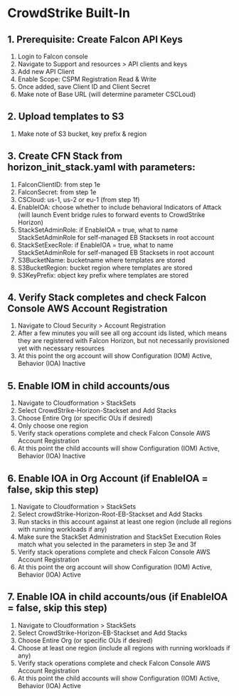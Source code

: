 # CrowdStrike Built-In

## 1. Prerequisite: Create Falcon API Keys
1. Login to Falcon console
2. Navigate to Support and resources > API clients and keys
3. Add new API Client
4. Enable Scope: CSPM Registration Read & Write
5. Once added, save Client ID and Client Secret
6. Make note of Base URL (will determine parameter CSCLoud)

## 2. Upload templates to S3
1. Make note of S3 bucket, key prefix & region 

## 3. Create CFN Stack from horizon_init_stack.yaml with parameters:
1. FalconClientID: from step 1e
2. FalconSecret: from step 1e
3. CSCloud: us-1, us-2 or eu-1 (from step 1f)
4. EnableIOA: choose whether to include behavioral Indicators of Attack (will launch Event bridge rules to forward events to CrowdStrike Horizon)
5. StackSetAdminRole: if EnableIOA = true, what to name StackSetAdminRole for self-managed EB Stacksets in root account
6. StackSetExecRole: if EnableIOA = true, what to name StackSetAdminRole for self-managed EB Stacksets in root account
7. S3BucketName: bucketname where templates are stored
8. S3BucketRegion: bucket region where templates are stored
9. S3KeyPrefix: object key prefix where templates are stored

## 4. Verify Stack completes and check Falcon Console AWS Account Registration
1. Navigate to Cloud Security > Account Registration
2. After a few minutes you will see all org account ids listed, which means they are registered with Falcon Horizon, but not necessarily provisioned yet with necessary resources
3. At this point the org account will show Configuration (IOM) Active, Behavior (IOA) Inactive

## 5. Enable IOM in child accounts/ous
1. Navigate to Cloudformation > StackSets
2. Select CrowdStrike-Horizon-Stackset and Add Stacks
3. Choose Entire Org (or specific OUs if desired)
4. Only choose one region
5. Verify stack operations complete and check Falcon Console AWS Account Registration
6. At this point the child accounts will show Configuration (IOM) Active, Behavior (IOA) Inactive

## 6. Enable IOA in Org Account (if EnableIOA = false, skip this step)
1. Navigate to Cloudformation > StackSets
2. Select crowdStrike-Horizon-Root-EB-Stackset and Add Stacks
3. Run stacks in this account against at least one region (include all regions with running workloads if any)
4. Make sure the StackSet Administration and StackSet Execution Roles match what you selected in the parameters in step 3e and 3f
5. Verify stack operations complete and check Falcon Console AWS Account Registration
6. At this point the org account will show Configuration (IOM) Active, Behavior (IOA) Active

## 7. Enable IOA in child accounts/ous (if EnableIOA = false, skip this step)
1. Navigate to Cloudformation > StackSets
2. Select CrowdStrike-Horizon-EB-Stackset and Add Stacks
3. Choose Entire Org (or specific OUs if desired)
4. Choose at least one region (include all regions with running workloads if any)
5. Verify stack operations complete and check Falcon Console AWS Account Registration
6. At this point the child accounts will show Configuration (IOM) Active, Behavior (IOA) Active
